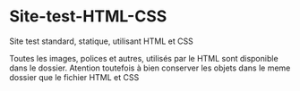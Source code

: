 # Site-test-HTML-CSS
Site test standard, statique, utilisant HTML et CSS

Toutes les images, polices et autres, utilisés par le HTML sont disponible dans le dossier. Atention toutefois à bien conserver les objets dans le meme dossier que le fichier HTML et CSS
